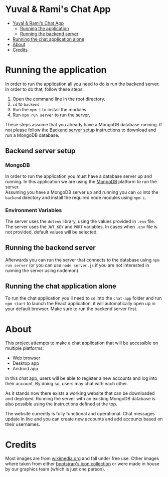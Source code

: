 # Yuval & Rami's Chat App

- [Yuval \& Rami's Chat App](#yuval--ramis-chat-app)
  - [Running the application](#running-the-application)
  - [Running the backend server](#running-the-backend-server)
- [Running the chat application alone](#running-the-chat-application-alone)
- [About](#about)
- [Credits](#credits)

# Running the application
In order to run the application all you need to do is run the backend server. In order to do that, follow these steps:
1. Open the command line in the root directory.
2. `cd` to `backend`
3. Run the `npm i` to install the modules.
4. Run `npm run server` to run the server.

These steps assume that you already have a MongoDB database running. If not please follow the [Backend server setup](#backend-server-setup) instructions to download and run a MongoDB database.

## Backend server setup
### MongoDB
In order to run the application you must have a database server up and running. In this application we are using the [MongoDB](https://www.mongodb.com/) platform to run the server.<br/>
Assuming you have a MongoDB server up and running you can `cd` into the `backend` directory and install the required node modules using `npm i`. <br />
### Environment Variables
The server uses the `dotenv` library, using the values provided in `.env` file. <br/>
The server uses the `JWT_KEY` and `PORT` variables. In cases when `.env` file is not provided, default values will be selected.

## Running the backend server
Afterwards you can run the server that connects to the database using `npm run server` (or you can use `node server.js` if you are not interested in running the server using nodemon).

## Running the chat application alone
To run the chat application you'll need to `cd` into the `chat-app` folder and run `npm start` to launch the React application, it will automatically open up in your default browser. Make sure to run the backend server first.

# About
This project attempts to make a chat application that will be accessible on multiple platforms:

* Web browser
* Desktop app
* Android app

In this chat app, users will be able to register a new accounts and log into their account. By doing so, users may chat with each other.

As it stands now there exists a working website that can be downloaded and deployed. Running the server with an existing MongoDB database is also possible using the instructions defined at the top.

The website currently is fully functional and operational. Chat messages update in live and you can create new accounts and add accounts based on their usernames.

# Credits
Most images are from [wikimedia.org](https://commons.wikimedia.org) and fall under free use.
Other images where taken from either [bootstrap's icon collection](https://icons.getbootstrap.com/) or were made in house by our graphics team (which is just one person).
